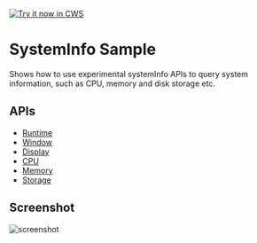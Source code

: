 <a target="_blank" href="https://chrome.google.com/webstore/detail/lfkebofdngpbnooppdhiibpdpepgjoch">![Try it now in CWS](https://raw.github.com/GoogleChrome/chrome-app-samples/master/tryitnowbutton.png "Click here to install this sample from the Chrome Web Store")</a>


# SystemInfo Sample

Shows how to use experimental systemInfo APIs to query system information, such
as CPU, memory and disk storage etc. 

## APIs
* [Runtime](http://developer.chrome.com/apps/app.runtime.html)
* [Window](http://developer.chrome.com/apps/app.window.html)
* [Display](http://developer.chrome.com/apps/system_display.html)
* [CPU](http://developer.chrome.com/apps/system_cpu.html)
* [Memory](http://developer.chrome.com/apps/system_memory.html)
* [Storage](http://developer.chrome.com/apps/system_storage.html)

## Screenshot

![screenshot](https://raw.github.com/GoogleChrome/chrome-app-samples/master/systemInfo/assets/screenshot_1280_800.png)

